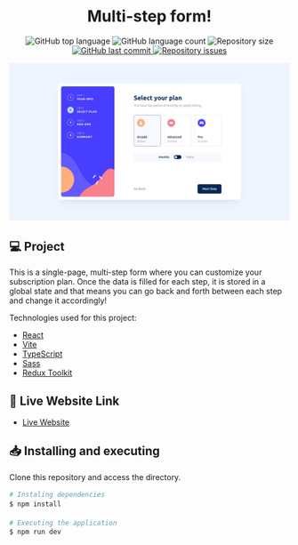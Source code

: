 <h1 align="center">
  Multi-step form!
</h1>

<p align="center">
  <img alt="GitHub top language" src="https://img.shields.io/github/languages/top/humbruno/multi-step-form.svg" />
  
  <img alt="GitHub language count" src="https://img.shields.io/github/languages/count/humbruno/multi-step-form.svg" />
  
  <img alt="Repository size" src="https://img.shields.io/github/repo-size/humbruno/multi-step-form.svg" />

  <a href="https://github.com/humbruno/multi-step-form/commits/master">
    <img alt="GitHub last commit" src="https://img.shields.io/github/last-commit/humbruno/multi-step-form.svg" />
  </a>
  
  <a href="https://github.com/humbruno/multi-step-form/issues">
    <img alt="Repository issues" src="https://img.shields.io/github/issues/humbruno/multi-step-form.svg" />
  </a>
</p>

<p align="center">
  <img src=".github/preview.jpg" width="800px" />
</p>

## 💻 Project

This is a single-page, multi-step form where you can customize your subscription plan. Once the data is filled for each step, it is stored in a global state and that means you can go back and forth between each step and change it accordingly!

Technologies used for this project:

- [React](https://reactjs.org/)
- [Vite](https://vitejs.dev/)
- [TypeScript](https://redux-toolkit.js.org/)
- [Sass](https://sass-lang.com/)
- [Redux Toolkit](https://redux-toolkit.js.org/)

## 🔌 Live Website Link

- [Live Website](https://form.brunosantos.dev/)

## 📥 Installing and executing

Clone this repository and access the directory.

```bash
# Instaling dependencies
$ npm install

# Executing the application
$ npm run dev
```
